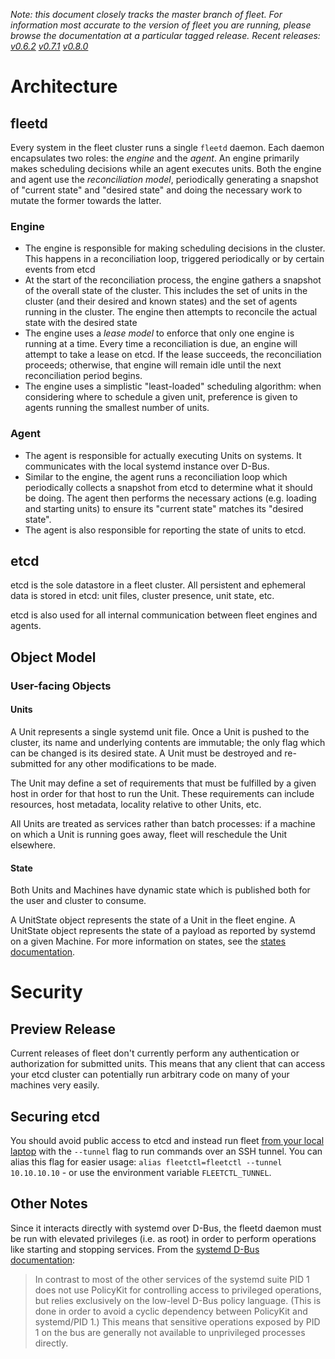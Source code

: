 <i>Note: this document closely tracks the *master* branch of fleet. For information most accurate to the version of fleet you are running, please browse the documentation at a particular tagged release. Recent releases: [v0.6.2](https://github.com/coreos/fleet/tree/v0.6.2/Documentation) [v0.7.1](https://github.com/coreos/fleet/tree/v0.7.1/Documentation) [v0.8.0](https://github.com/coreos/fleet/tree/v0.8.0/Documentation)</i>

# Architecture

## fleetd

Every system in the fleet cluster runs a single `fleetd` daemon. Each daemon encapsulates two roles: the *engine* and the *agent*. An engine primarily makes scheduling decisions while an agent executes units. Both the engine and agent use the _reconciliation model_, periodically generating a snapshot of "current state" and "desired state" and doing the necessary work to mutate the former towards the latter.

### Engine

- The engine is responsible for making scheduling decisions in the cluster. This happens in a reconciliation loop, triggered periodically or by certain events from etcd
- At the start of the reconciliation process, the engine gathers a snapshot of the overall state of the cluster. This includes the set of units in the cluster (and their desired and known states) and the set of agents running in the cluster. The engine then attempts to reconcile the actual state with the desired state
- The engine uses a _lease model_ to enforce that only one engine is running at a time. Every time a reconciliation is due, an engine will attempt to take a lease on etcd. If the lease succeeds, the reconciliation proceeds; otherwise, that engine will remain idle until the next reconciliation period begins.
- The engine uses a simplistic "least-loaded" scheduling algorithm: when considering where to schedule a given unit, preference is given to agents running the smallest number of units.

### Agent

- The agent is responsible for actually executing Units on systems. It communicates with the local systemd instance over D-Bus.
- Similar to the engine, the agent runs a reconciliation loop which periodically collects a snapshot from etcd to determine what it should be doing. The agent then performs the necessary actions (e.g. loading and starting units) to ensure its "current state" matches its "desired state".
- The agent is also responsible for reporting the state of units to etcd.

## etcd

etcd is the sole datastore in a fleet cluster. All persistent and ephemeral data is stored in etcd: unit files, cluster presence, unit state, etc. 

etcd is also used for all internal communication between fleet engines and agents.

## Object Model

### User-facing Objects

#### Units

A Unit represents a single systemd unit file. Once a Unit is pushed to the cluster, its name and underlying contents are immutable; the only flag which can be changed is its desired state. A Unit must be destroyed and re-submitted for any other modifications to be made.

The Unit may define a set of requirements that must be fulfilled by a given host in order for that host to run the Unit. These requirements can include resources, host metadata, locality relative to other Units, etc.

All Units are treated as services rather than batch processes: if a machine on which a Unit is running goes away, fleet will reschedule the Unit elsewhere.

#### State

Both Units and Machines have dynamic state which is published both for the user and cluster to consume.

A UnitState object represents the state of a Unit in the fleet engine. A UnitState object represents the state of a payload as reported by systemd on a given Machine. For more information on states, see the [states documentation](states.md).


# Security

## Preview Release

Current releases of fleet don't currently perform any authentication or authorization for submitted units. This means that any client that can access your etcd cluster can potentially run arbitrary code on many of your machines very easily.

## Securing etcd

You should avoid public access to etcd and instead run fleet [from your local laptop](using-the-client.md#get-up-and-running) with the `--tunnel` flag to run commands over an SSH tunnel. You can alias this flag for easier usage: `alias fleetctl=fleetctl --tunnel 10.10.10.10` - or use the environment variable `FLEETCTL_TUNNEL`.

## Other Notes

Since it interacts directly with systemd over D-Bus, the fleetd daemon must be run with elevated privileges (i.e. as root) in order to perform operations like starting and stopping services. From the [systemd D-Bus documentation](http://www.freedesktop.org/wiki/Software/systemd/dbus/):

> In contrast to most of the other services of the systemd suite PID 1 does not use PolicyKit for controlling access to privileged operations, but relies exclusively on the low-level D-Bus policy language. (This is done in order to avoid a cyclic dependency between PolicyKit and systemd/PID 1.) This means that sensitive operations exposed by PID 1 on the bus are generally not available to unprivileged processes directly.
